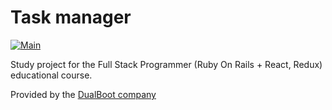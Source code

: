 # Task manager
[![Main](https://github.com/ushachev/taskmanager-dualboot/actions/workflows/main.yml/badge.svg)](https://github.com/ushachev/taskmanager-dualboot/actions/workflows/main.yml)

Study project for the Full Stack Programmer (Ruby On Rails + React, Redux) educational course.

Provided by the [DualBoot company](https://learn.dualboot.ru/)